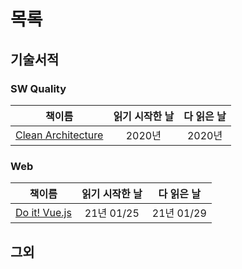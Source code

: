# 목록

## 기술서적
### SW Quality
| 책이름 | 읽기 시작한 날 | 다 읽은 날 |
| ----- | :------------: | :-------: |
| [Clean Architecture](./clean-architecture) | 2020년 | 2020년 |

### Web
| 책이름 | 읽기 시작한 날 | 다 읽은 날 |
| ----- | :------------: | :-------: |
| [Do it! Vue.js](./do-it-vuejs) | 21년 01/25 | 21년 01/29 |


## 그외